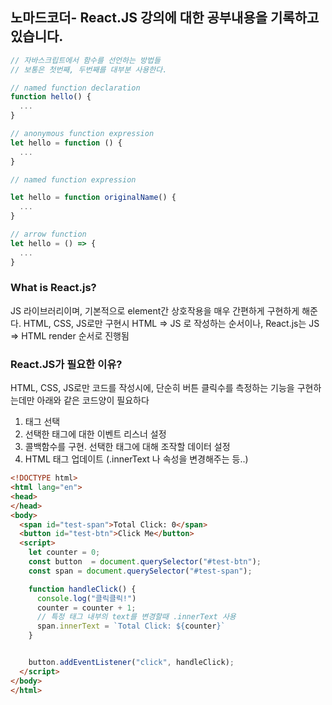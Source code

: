 ## 노마드코더- React.JS 강의에 대한 공부내용을 기록하고 있습니다.
```js
// 자바스크립트에서 함수를 선언하는 방법들
// 보통은 첫번째, 두번째를 대부분 사용한다.

// named function declaration
function hello() {
  ...
}

// anonymous function expression
let hello = function () {
  ...
}

// named function expression

let hello = function originalName() {
  ...
}

// arrow function
let hello = () => {
  ...
}

```
### What is React.js?
JS 라이브러리이며, 기본적으로 element간 상호작용을 매우 간편하게 구현하게 해준다.
HTML, CSS, JS로만 구현시 HTML => JS 로 작성하는 순서이나, React.js는 JS => HTML render 순서로 진행됨



### React.JS가 필요한 이유?
HTML, CSS, JS로만 코드를 작성시에, 단순히 버튼 클릭수를 측정하는 기능을 구현하는데만 아래와 같은 코드양이 필요하다
1. 태그 선택
2. 선택한 태그에 대한 이벤트 리스너 설정
3. 콜백함수를 구현. 선택한 태그에 대해 조작할 데이터 설정
4. HTML 태그 업데이트 (.innerText 나 속성을 변경해주는 등..)
```html
<!DOCTYPE html>
<html lang="en">
<head>
</head>
<body>
  <span id="test-span">Total Click: 0</span>
  <button id="test-btn">Click Me</button>
  <script>
    let counter = 0;
    const button  = document.querySelector("#test-btn");
    const span = document.querySelector("#test-span");

    function handleClick() {
      console.log("클릭클릭!")  
      counter = counter + 1;    
      // 특정 태그 내부의 text를 변경할때 .innerText 사용
      span.innerText = `Total Click: ${counter}`
    }


    button.addEventListener("click", handleClick);
  </script>
</body>
</html>
```